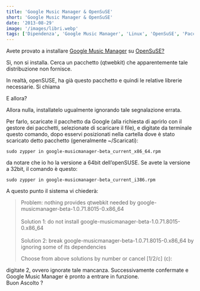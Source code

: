 ```yaml
---
title: 'Google Music Manager & OpenSuSE'
short: 'Google Music Manager & OpenSuSE'
date: '2013-08-29'
image: '/images/libri.webp'
tags: ['Dipendenza', 'Google Music Manager', 'Linux', 'OpenSuSE', 'Pacchetti mancanti', 'qWebKit']
---
```


Avete provato a installare [Google Music Manager](https://play.google.com/music/listen#/manager "Google Music Manager") su [OpenSuSE?](http://www.opensuse.org "Sito web Ufficiali openSUSE")

Sì, non si installa. Cerca un pacchetto (qtwebkit) che apparentemente tale distribuzione non fornisce.

In realtà, openSUSE, ha già questo pacchetto e quindi le relative librerie necessarie. Si chiama

E allora?

Allora nulla, installatelo ugualmente ignorando tale segnalazione errata.

Per farlo, scaricate il pacchetto da Google (alla richiesta di aprirlo con il gestore dei pacchetti, selezionate di scaricare il file), e digitate da terminale questo comando, dopo esservi posizionati nella cartella dove è stato scaricato detto pacchetto (generalmente ~/Scaricati):

`sudo zypper in google-musicmanager-beta_current_x86_64.rpm`

da notare che io ho la versione a 64bit dell’openSUSE. Se avete la versione a 32bit, il comando è questo:

`sudo zypper in google-musicmanager-beta_current_i386.rpm`

A questo punto il sistema vi chiederà:

>Problem: nothing provides qtwebkit needed by google-musicmanager-beta-1.0.71.8015-0.x86_64<br></br>
>Solution 1: do not install google-musicmanager-beta-1.0.71.8015-0.x86_64<br></br>
>Solution 2: break google-musicmanager-beta-1.0.71.8015-0.x86_64 by ignoring some of its dependencies
>
>Choose from above solutions by number or cancel [1/2/c] (c):

digitate 2, ovvero ignorate tale mancanza. Successivamente confermate e Google Music Manager è pronto a entrare in funzione.  
 Buon Ascolto ?
